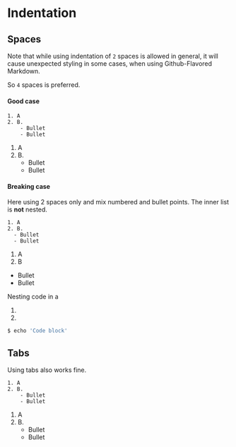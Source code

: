 # Indentation

## Spaces

Note that while using indentation of `2` spaces is allowed in general, it will cause unexpected styling in some cases, when using Github-Flavored Markdown.

So `4` spaces is preferred.

#### Good case

	1. A
	2. B.
	    - Bullet
	    - Bullet

1. A
2. B.
    - Bullet
    - Bullet

#### Breaking case

Here using 2 spaces only and mix numbered and bullet points. The inner list is **not** nested.

	1. A
	2. B.
	  - Bullet
	  - Bullet

1. A
2. B
  - Bullet
  - Bullet

Nesting code in a 

1.
2.
  ```sh
  $ echo 'Code block'
  ```


## Tabs

Using tabs also works fine.

	1. A
	2. B.
		- Bullet
		- Bullet

1. A
2. B.
	- Bullet
	- Bullet
<!--stackedit_data:
eyJoaXN0b3J5IjpbLTE0NzY0NzIwMDBdfQ==
-->